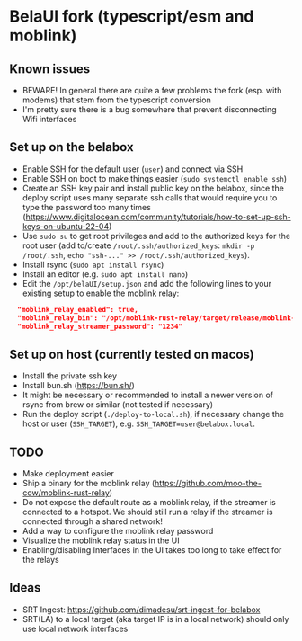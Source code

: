# BelaUI fork (typescript/esm and moblink)

## Known issues

- BEWARE! In general there are quite a few problems the fork (esp. with modems) that stem from the typescript conversion
- I'm pretty sure there is a bug somewhere that prevent disconnecting Wifi interfaces

## Set up on the belabox

- Enable SSH for the default user (`user`) and connect via SSH
- Enable SSH on boot to make things easier (`sudo systemctl enable ssh`)
- Create an SSH key pair and install public key on the belabox, since the deploy script uses many separate ssh calls that would require you to type the password too many times (https://www.digitalocean.com/community/tutorials/how-to-set-up-ssh-keys-on-ubuntu-22-04)
- Use `sudo su` to get root privileges and add to the authorized keys for the root user (add to/create `/root/.ssh/authorized_keys`: `mkdir -p /root/.ssh`, `echo "ssh-..." >> /root/.ssh/authorized_keys`).
- Install rsync (`sudo apt install rsync`)
- Install an editor (e.g. `sudo apt install nano`)
- Edit the `/opt/belaUI/setup.json` and add the following lines to your existing setup to enable the moblink relay:
```json
  "moblink_relay_enabled": true,
  "moblink_relay_bin": "/opt/moblink-rust-relay/target/release/moblink-rust-relay",
  "moblink_relay_streamer_password": "1234"
```

## Set up on host (currently tested on macos)

- Install the private ssh key
- Install bun.sh (https://bun.sh/)
- It might be necessary or recommended to install a newer version of rsync from brew or similar (not tested if necessary)
- Run the deploy script (`./deploy-to-local.sh`), if necessary change the host or user (`SSH_TARGET`), e.g. `SSH_TARGET=user@belabox.local`.

## TODO

- Make deployment easier
- Ship a binary for the moblink relay (https://github.com/moo-the-cow/moblink-rust-relay)
- Do not expose the default route as a moblink relay, if the streamer is connected to a hotspot. We should still run a relay if the streamer is connected through a shared network!
- Add a way to configure the moblink relay password
- Visualize the moblink relay status in the UI
- Enabling/disabling Interfaces in the UI takes too long to take effect for the relays

## Ideas

- SRT Ingest: https://github.com/dimadesu/srt-ingest-for-belabox
- SRT(LA) to a local target (aka target IP is in a local network) should only use local network interfaces
